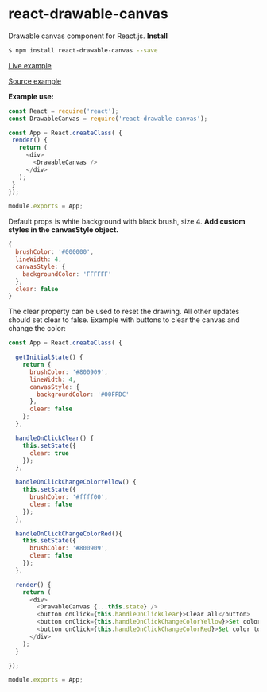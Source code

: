 # react-drawable-canvas
Drawable canvas component for React.js.
**Install**
```bash
$ npm install react-drawable-canvas --save
```
[Live example](http://react-drawable-canvas-example.herokuapp.com/)

[Source example](https://github.com/jonhni/react-drawable-canvas-example)

**Example use:**
 ```js
const React = require('react');
const DrawableCanvas = require('react-drawable-canvas');

const App = React.createClass( {
  render() {
    return (
      <div>
        <DrawableCanvas />
      </div>
    );
  }
 });

module.exports = App;
```
Default props is white background with black brush, size 4.
**Add custom styles in the canvasStyle object.**
```js
{
  brushColor: '#000000',
  lineWidth: 4,
  canvasStyle: {
    backgroundColor: 'FFFFFF'
  },
  clear: false
}

```
The clear property can be used to reset the drawing. All other updates should set clear to false.
Example with buttons to clear the canvas and change the color:
```js
const App = React.createClass( {

  getInitialState() {
    return {
      brushColor: '#800909',
      lineWidth: 4,
      canvasStyle: {
        backgroundColor: '#00FFDC'
      },
      clear: false
    };
  },

  handleOnClickClear() {
    this.setState({
      clear: true
    });
  },

  handleOnClickChangeColorYellow() {
    this.setState({
      brushColor: '#ffff00',
      clear: false
    });
  },

  handleOnClickChangeColorRed(){
    this.setState({
      brushColor: '#800909',
      clear: false
    });
  },

  render() {
    return (
      <div>
        <DrawableCanvas {...this.state} />
        <button onClick={this.handleOnClickClear}>Clear all</button>
        <button onClick={this.handleOnClickChangeColorYellow}>Set color to Yellow</button>
        <button onClick={this.handleOnClickChangeColorRed}>Set color to Red</button>
      </div>
    );
  }

});

module.exports = App;

```
